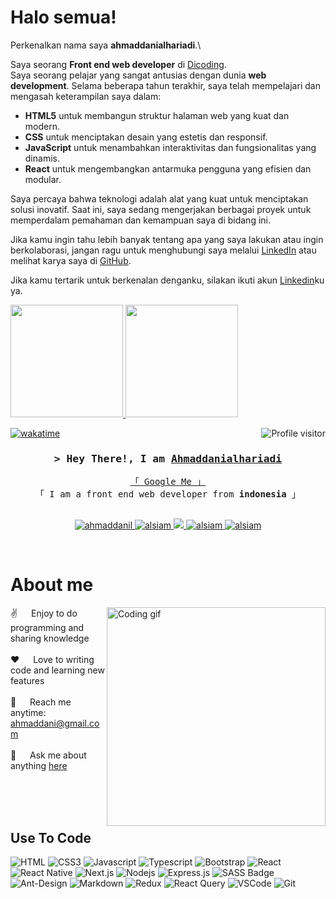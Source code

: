 
# Halo semua! 

Perkenalkan nama saya **ahmaddanialhariadi**.\

Saya seorang **Front end web developer** di [Dicoding](https://www.dicoding.com/).\
Saya seorang pelajar yang sangat antusias dengan dunia **web development**. Selama beberapa tahun terakhir, saya telah mempelajari dan mengasah keterampilan saya dalam:  
- **HTML5** untuk membangun struktur halaman web yang kuat dan modern.  
- **CSS** untuk menciptakan desain yang estetis dan responsif.  
- **JavaScript** untuk menambahkan interaktivitas dan fungsionalitas yang dinamis.  
- **React** untuk mengembangkan antarmuka pengguna yang efisien dan modular.  

Saya percaya bahwa teknologi adalah alat yang kuat untuk menciptakan solusi inovatif. Saat ini, saya sedang mengerjakan berbagai proyek untuk memperdalam pemahaman dan kemampuan saya di bidang ini.  

Jika kamu ingin tahu lebih banyak tentang apa yang saya lakukan atau ingin berkolaborasi, jangan ragu untuk menghubungi saya melalui [LinkedIn](https://www.linkedin.com/) atau melihat karya saya di [GitHub](https://github.com/).  

Jika kamu tertarik untuk berkenalan denganku, silakan ikuti akun [Linkedin](https://www.linkedin.com/in/ahmaddanialhariadi/)ku ya.
<p align="left">
<a href="https://github.com/ahmadskylord">
  <img height="180em" src="https://github-readme-stats-eight-theta.vercel.app/api?username=gilangadhan&show_icons=true&theme=algolia&include_all_commits=true&count_private=true"/>
  <img height="180em" src="https://github-readme-stats-eight-theta.vercel.app/api/top-langs/?username=gilangadhan&layout=compact&langs_count=8&theme=algolia"/>
</a>
</p>
</a>
</p>
<!--
<h2 align="center">
  Welcome to ahmad danial hariadi!
  <img src="https://media.giphy.com/media/hvRJCLFzcasrR4ia7z/giphy.gif" width="28">
</h2>
-->

<!--
<p align="center">
  <a href="https://github.com/ahmadskylord"><img src="https://readme-typing-svg.herokuapp.com/?lines=Self%20Taught%20Programmer;Front%20End%20Developer;1.5%2B%20years%20of%20coding%20experience;Always%20learning%20new%20things&center=true&width=380&height=45"></a>
</p>

 -->

<a href="https://komarev.com/ghpvc/?username=alsiam">
  <img align="right" src="https://komarev.com/ghpvc/?username=alsiam&label=Visitors&color=0e75b6&style=flat" alt="Profile visitor" />
</a>


[![wakatime](https://wakatime.com/badge/user/eebb3dd8-d9b2-40de-9b88-6fd6cac99dbc.svg)](https://wakatime.com/@eebb3dd8-d9b2-40de-9b88-6fd6cac99dbc)

<!-- Intro  -->
<h3 align="center">
        <samp>&gt; Hey There!, I am
                <b><a target="_blank" href="https://ahmadskylord.github.io/portofolio-github.io/">Ahmaddanialhariadi</a></b>
        </samp>
</h3>


<p align="center"> 
  <samp>
    <a href="https://www.google.com/search?q=ahmaddanilhariadi">「 Google Me 」</a>
    <br>
    「 I am a front end web developer from <b>indonesia</b> 」
    <br>
    <br>
  </samp>
</p>

<p align="center">
 <a href="https://ahmadskylord.github.io/portofolio-github.io/" target="blank">
  <img src="https://img.shields.io/badge/Website-DC143C?style=for-the-badge&logo=medium&logoColor=white" alt="ahmaddanil" />
 </a>
 <a href="https://linkedin.com/in/ahmaddanialhariadi" target="_blank">
  <img src="https://img.shields.io/badge/LinkedIn-0077B5?style=for-the-badge&logo=linkedin&logoColor=white" alt="alsiam"/>
 </a>
 <!-- <a href="https://dev.to/alsiam" target="_blank">
  <img src="https://img.shields.io/badge/dev.to-0A0A0A?style=for-the-badge&logo=dev.to&logoColor=white" alt="alsiam" />
 </a> -->
 <a href="https://twitter.com/ahmadskylord" target="_blank">
  <img src="https://img.shields.io/badge/Twitter-1DA1F2?style=for-the-badge&logo=twitter&logoColor=white" />
 </a>
 <a href="https://instagram.com/danilxyz__" target="_blank">
  <img src="https://img.shields.io/badge/Instagram-fe4164?style=for-the-badge&logo=instagram&logoColor=white" alt="alsiam" />
 </a> 
 <a href="https://facebook.com/ahmaddanilhariadi" target="_blank">
  <img src="https://img.shields.io/badge/Facebook-20BEFF?&style=for-the-badge&logo=facebook&logoColor=white" alt="alsiam"  />
  </a> 
</p>
<br />

<!-- About Section -->
 # About me
 
<p>
 <img align="right" width="350" src="/assets/programmer.gif" alt="Coding gif" />
  
 ✌️ &emsp; Enjoy to do programming and sharing knowledge <br/><br/>
 ❤️ &emsp; Love to writing code and learning new features<br/><br/>
 📧 &emsp; Reach me anytime: ahmaddani@gmail.com<br/><br/>
 💬 &emsp; Ask me about anything [here](https://github.com/alsiam/ahamdskylord/issues)

</p>

<br/>
<br/>
<br/>

## Use To Code
![HTML](https://img.shields.io/badge/HTML5-E34F26?style=for-the-badge&logo=html5&logoColor=white)
![CSS3](https://img.shields.io/badge/CSS3-1572B6?style=for-the-badge&logo=css3&logoColor=white)
![Javascript](https://img.shields.io/badge/Javascript-F0DB4F?style=for-the-badge&labelColor=black&logo=javascript&logoColor=F0DB4F)
![Typescript](https://img.shields.io/badge/Typescript-007acc?style=for-the-badge&labelColor=black&logo=typescript&logoColor=007acc)
![Bootstrap](https://img.shields.io/badge/Bootstrap-563D7C?style=for-the-badge&logo=bootstrap&logoColor=white)
![React](https://img.shields.io/badge/-React-61DBFB?style=for-the-badge&labelColor=black&logo=react&logoColor=61DBFB)
![React Native](https://img.shields.io/badge/React_Native-20232A?style=for-the-badge&logo=react&logoColor=61DAFB)
![Next.js](https://img.shields.io/badge/next.js-000000?style=for-the-badge&logo=nextdotjs&logoColor=white)
![Nodejs](https://img.shields.io/badge/Nodejs-3C873A?style=for-the-badge&labelColor=black&logo=node.js&logoColor=3C873A)
![Express.js](https://img.shields.io/badge/Express.js-000000?style=for-the-badge&logo=express&logoColor=white)
![SASS Badge](https://img.shields.io/badge/Sass-CC6699?style=for-the-badge&logo=sass&logoColor=white)
![Ant-Design](https://img.shields.io/badge/AntDesign-0170FE?style=for-the-badge&logo=antdesign&logoColor=white)
![Markdown](https://img.shields.io/badge/Markdown-000000?style=for-the-badge&logo=markdown&logoColor=white)
![Redux](https://img.shields.io/badge/Redux-593D88?style=for-the-badge&logo=redux&logoColor=white)
![React Query](https://img.shields.io/badge/-React_Query-FF4154?style=for-the-badge&logo=react%20query&logoColor=white)
![VSCode](https://img.shields.io/badge/Visual_Studio-0078d7?style=for-the-badge&logo=visual%20studio&logoColor=white)
![Git](https://img.shields.io/badge/Git-F05032?style=for-the-badge&logo=git&logoColor=white)

<br/>


